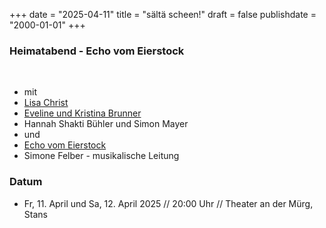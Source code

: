 ﻿﻿+++
date = "2025-04-11"
title = "sältä scheen!"
draft = false
publishdate = "2000-01-01"
+++
### Heimatabend - Echo vom Eierstock
<br>


* mit
* [Lisa Christ](https://www.lisachrist.ch/)
* [Eveline und Kristina Brunner](https://www.evelyn-kristina-brunner.ch/)
* Hannah Shakti Bühler und Simon Mayer
* und
* [Echo vom Eierstock](https://www.echovomeierstock.ch/)
* Simone Felber - musikalische Leitung


### Datum

* Fr, 11. April und Sa, 12. April 2025  // 20:00 Uhr // Theater an der Mürg, Stans